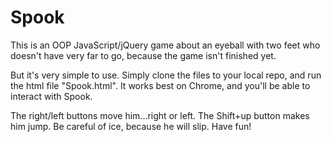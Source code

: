 Spook
=====

This is an OOP JavaScript/jQuery game about an eyeball with two feet who doesn't have very far to go, because the game isn't finished yet.

But it's very simple to use. Simply clone the files to your local repo, and run the html file "Spook.html". It works best on Chrome, and you'll be able to interact with Spook.

The right/left buttons move him...right or left. The Shift+up button makes him jump. Be careful of ice, because he will slip. Have fun!

